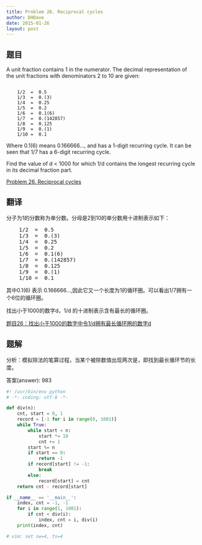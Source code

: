 ```yaml
---
title: Problem 26. Reciprocal cycles
author: DHDave
date: 2015-01-26
layout: post
---
```


## 题目

A unit fraction contains 1 in the numerator. The decimal representation of the unit fractions with denominators 2 to 10 are given:

<pre><code>
    1/2  = 	0.5
    1/3  = 	0.(3)
    1/4  = 	0.25
    1/5  = 	0.2
    1/6  = 	0.1(6)
    1/7  = 	0.(142857)
    1/8  = 	0.125
    1/9  = 	0.(1)
    1/10 = 	0.1
</code></pre>
<!--more-->
Where 0.1(6) means 0.166666..., and has a 1-digit recurring cycle. It can be seen that 1/7 has a 6-digit recurring cycle.

Find the value of d < 1000 for which 1/d contains the longest recurring cycle in its decimal fraction part.

[Problem 26. Reciprocal cycles](https://projecteuler.net/problem=26 "Problem 26")

## 翻译
分子为1的分数称为单分数。分母是2到10的单分数用十进制表示如下：

<pre>
    1/2  = 	0.5
    1/3  = 	0.(3)
    1/4  = 	0.25
    1/5  = 	0.2
    1/6  = 	0.1(6)
    1/7  = 	0.(142857)
    1/8  = 	0.125
    1/9  = 	0.(1)
    1/10 = 	0.1
</pre>

其中0.1(6) 表示 0.166666...,因此它又一个长度为1的循环圈。可以看出1/7拥有一个6位的循环圈。

找出小于1000的数字d，1/d 的十进制表示含有最长的循环圈。

[题目26：找出小于1000的数字中令1/d拥有最长循环圈的数字d](http://pe.spiritzhang.com/index.php/2011-05-11-09-44-54/27-2610001dd "题目26")

## 题解

分析：模拟除法的笔算过程，当某个被除数值出现两次是，即找到最长循环节的长度。

答案(answer): 983

```python
#! /usr/bin/env python
# -*- coding: utf-8 -*-

def div(n):
    cnt, start = 0, 1
    record = [-1 for i in range(0, 1001)]
    while True:
        while start < n:
            start *= 10
            cnt += 1
        start %= n
        if start == 0:
            return -1
        if record[start] != -1:
            break
        else:
            record[start] = cnt
    return cnt - record[start]

if __name__ == '__main__':
    index, cnt = -1, -1
    for i in range(1, 1001):
        if cnt < div(i):
            index, cnt = i, div(i)
    print(index, cnt)

# vim: set sw=4, ts=4
```